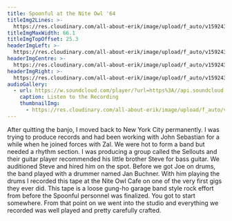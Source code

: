 ```yaml
---
title: Spoonful at the Nite Owl '64
titleImg2Lines: >-
  https://res.cloudinary.com/all-about-erik/image/upload/f_auto/v1592436354/Archives/02.%20Spoonful%20at%20the%20Nite%20Owl/titleImg2Line_spoonful-nite-owl.png
titleImgMaxWidth: 66.1
titleImgTopOffset: 25.3
headerImgLeft: >-
  https://res.cloudinary.com/all-about-erik/image/upload/f_auto/v1592436354/Archives/02.%20Spoonful%20at%20the%20Nite%20Owl/banner-left-spoon4__cropped.jpg
headerImgCentre: >-
  https://res.cloudinary.com/all-about-erik/image/upload/f_auto/v1592436354/Archives/02.%20Spoonful%20at%20the%20Nite%20Owl/banner-center-spoon2_cropped.jpg
headerImgRight: >-
  https://res.cloudinary.com/all-about-erik/image/upload/f_auto/v1592436354/Archives/02.%20Spoonful%20at%20the%20Nite%20Owl/banner-right-spoon5__cropped.jpg
audioGallery:
  - url: https://w.soundcloud.com/player/?url=https%3A//api.soundcloud.com/tracks/842090311%3Fsecret_token%3Ds-qy4rGkyUHAM&color=%23ff5500&auto_play=false&hide_related=true&show_comments=false&show_user=true&show_reposts=false&show_teaser=false&visual=true
    caption: Listen to the Recording
    thumbnailImg:
      - https://res.cloudinary.com/all-about-erik/image/upload/f_auto/v1592439516/Archives/02.%20Spoonful%20at%20the%20Nite%20Owl/thumbnail-spoon4-cropped.jpg
---
```

After quitting the banjo, I moved back to New York City permanently. I was trying to produce records and had been working with John Sebastian for a while when he joined forces with Zal. We were hot to form a band but needed a rhythm section. I was producing a group called the Sellouts and their guitar player recommended his little brother Steve for bass guitar. We auditioned Steve and hired him on the spot. Before we got Joe on drums, the band played with a drummer named Jan Buchner. With him playing the drums I recorded this tape at the Nite Owl Cafe on one of the very first gigs they ever did. This tape is a loose gung-ho garage band style rock effort from before the Spoonful personnel was finalized. You got to start somewhere. From that point on we went into the studio and everything we recorded was well played and pretty carefully crafted.